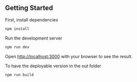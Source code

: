 ## Getting Started

First, install dependencies
```bash
npm install
```

Run the development server
```bash
npm run dev
```

Open [http://localhost:3000](http://localhost:3000) with your browser to see the result.

To have the deployable version in the out folder
```bash
npm run build
```
